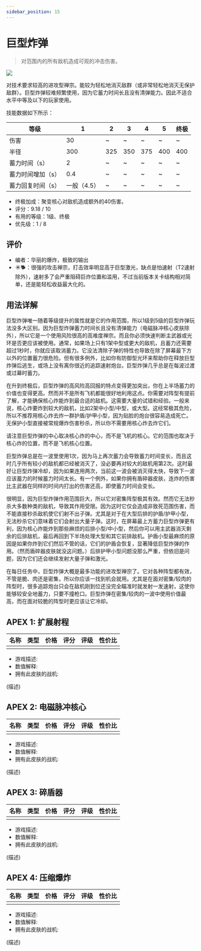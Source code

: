 ```yaml
---
sidebar_position: 15
---
```


# 巨型炸弹

> 对范围内的所有敌机造成可观的冲击伤害。

<img src="/terms/mb.png" style={{zoom:1.25}}/>

对技术要求较高的进攻型禅宗。能较为轻松地消灭敌群（或非常轻松地消灭无保护敌群）。巨型炸弹较难频繁使用，因为它蓄力时间长且没有清弹能力。因此不适合水平中等及以下的玩家使用。

技能数据如下所示：

| 等级              | 1           | 2    | 3    | 4    | 5    | 终极 |
| ----------------- | ----------- | ---- | ---- | ---- | ---- | ---- |
| 伤害              | 30          | ~    | ~    | ~    | ~    | ~    |
| 半径              | 300         | 325  | 350  | 375  | 400  | 400  |
| 蓄力时间（s）     | 2           | ~    | ~    | ~    | ~    | ~    |
| 蓄力时间增加（s） | 0.4         | ~    | ~    | ~    | ~    | ~    |
| 蓄力回复时间（s） | 一般（4.5） | ~    | ~    | ~    | ~    | ~    |

- 终极加成：聚变核心对敌机造成额外的40伤害。
- 评分：9.18 / 10
- 有用的等级：1级、终极
- 优先级：1 / 8

## 评价

- 编者：华丽的爆炸，极致的输出
- ☀🐕：很强的攻击禅宗，打击效率明显高于巨型激光，缺点是怕速射（T2速射除外），速射多了会严重阻碍巨炸位置和滥用，不过当前版本关卡结构相对简单，还是能轻松收益最大化的。

## 用法详解

巨型炸弹唯一随着等级提升的属性就是它的作用范围，所以1级到5级的巨型炸弹玩法没多大区别。因为巨型炸弹蓄力时间长且没有清弹能力（电磁脉冲核心皮肤除外），所以它是一个使用风险很高的高难度禅宗。而且你必须快速判断主武器或光环是否更应该被使用。通常，如果场上只有1架中型或更大的敌机，且蓄力还需要超过1秒时，你就应该取消蓄力。它没法清除子弹的特性也导致在除了屏幕最下方以外的位置蓄力很危险。但有很多例外，比如你有防御型光环来帮助你在释放巨型炸弹后逃生，或场上没有离你很近的追踪速射炮台。巨型炸弹几乎总是在每波过渡或过幕时蓄力。

在升到终极后，巨型炸弹的高风险高回报的特点变得更加突出，你在上半场蓄力的价值也变得更高。然而并不是所有飞机都能很好地利用这点。你需要对阵型有提前了解，才能确保核心炸能炸到最合适的敌机。这需要大量的试错和经验。一般来说，核心炸要炸到较大的敌机，比如2架中小型/中型，或大型。这经常极其危险，所以不推荐用核心炸去炸一群护盾/护甲小型，因为贴脸的炮台很容易造成死亡。无保护小型直接被常规爆炸伤害秒杀，所以你不需要用核心炸去炸它们。

请注意巨型炸弹的中心取决核心炸的中心，而不是飞机的核心。它的范围也取决于核心炸的位置，而不是飞机核心位置。

巨型炸弹总是在一波里使用1次，因为马上再次蓄力会导致蓄力时间变长，而且这时几乎所有较小的敌机都已经被消灭了，没必要再对较大的敌机用第2次。这时最好让巨型炸弹冷却，因为如果连用两次，当前这一波会被消灭得太快，导致下一波应该蓄力的时候蓄力时间太长。有一个例外，如果你拥有盾碎器皮肤，连炸的伤害比主武器在同样的时间内打出的伤害还高，即使蓄力时间会变长。

很明显，因为巨型炸弹作用范围巨大，所以它对密集阵型极其有效。然而它无法秒杀大多数种类的敌机，导致其作用受限。因为这时它仅会造成非致死范围伤害，而不能直接秒杀敌机使它们射不出子弹。尤其是对于在大型后排的护盾/护甲小型，无法秒杀它们意味着它们会射出大量子弹。这时，在屏幕最上方蓄力巨型炸弹更有利，因为核心炸能炸到那些麻烦的后排小型/中小型，然后你可以用主武器消灭剩余的后排敌机，最后再回到下半场处理大型和其它前排敌机。护盾小型最麻烦的原因是如果你炸到它们然后不管的话，它们的护盾会恢复，显著降低巨型炸弹的作用。（然而盾碎器皮肤就没这问题。）后排护甲小型问题没那么严重，但依旧是问题，因为它们还会继续发射大量子弹和激光。

在每日任务中，巨型炸弹大概是最多功能的进攻型禅宗了。它对各种阵型都有效，不管是脆、肉还是密集，所以你应该一找到机会就用。尤其是在面对密集/较肉的阵型时，很多追踪炮台只会在敌机刚到位还没完全瞄准时就发射一发速射，这使你能够较安全地蓄力，只要不撞枪口。巨型炸弹在密集/较肉的一波中使用价值最高，而在面对较脆的阵型时更应该让它冷却。

## APEX 1: 扩展射程

| 名称 | 类型 | 价格 | 评分 | 评级 | 性价比 |
| ---- | ---- | ---- | ---- | ---- | ------ |
|      |      |      |      |      |        |

- 游戏描述:
- 数值解释:
- 拥有此皮肤的战机:

(描述)

## APEX 2: 电磁脉冲核心

| 名称 | 类型 | 价格 | 评分 | 评级 | 性价比 |
| ---- | ---- | ---- | ---- | ---- | ------ |
|      |      |      |      |      |        |

- 游戏描述:
- 数值解释:
- 拥有此皮肤的战机:

(描述)

## APEX 3: 碎盾器

| 名称 | 类型 | 价格 | 评分 | 评级 | 性价比 |
| ---- | ---- | ---- | ---- | ---- | ------ |
|      |      |      |      |      |        |

- 游戏描述:
- 数值解释:
- 拥有此皮肤的战机:

(描述)

## APEX 4: 压缩爆炸

| 名称 | 类型 | 价格 | 评分 | 评级 | 性价比 |
| ---- | ---- | ---- | ---- | ---- | ------ |
|      |      |      |      |      |        |

- 游戏描述:
- 数值解释:
- 拥有此皮肤的战机:

(描述)

